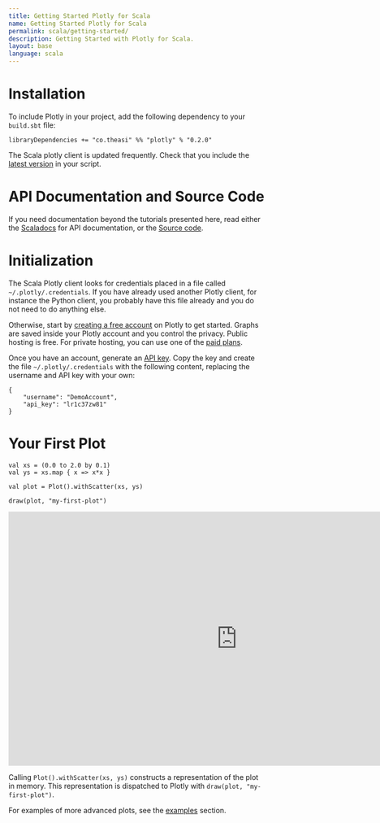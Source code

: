 ```yaml
---
title: Getting Started Plotly for Scala
name: Getting Started Plotly for Scala
permalink: scala/getting-started/
description: Getting Started with Plotly for Scala.
layout: base
language: scala
---
```


# Installation

To include Plotly in your project, add the following dependency to your `build.sbt` file:

```
libraryDependencies += "co.theasi" %% "plotly" % "0.2.0"
```

The Scala plotly client is updated frequently. Check that you include the [latest version](http://search.maven.org/#search%7Cga%7C1%7Cg%3A%22co.theasi%22) in your script.

# API Documentation and Source Code

If you need documentation beyond the tutorials presented here, read either the [Scaladocs](http://asidatascience.github.io/scala-plotly-client/) for API documentation, or the [Source code](https://github.com/asidatascience/scala-plotly-client).

# Initialization

The Scala Plotly client looks for credentials placed in a file called `~/.plotly/.credentials`. If you have already used another Plotly client, for instance the Python client, you probably have this file already and you do not need to do anything else.

Otherwise, start by [creating a free account](https://plot.ly/api_signup) on Plotly to get started. Graphs are saved inside your Plotly account and you control the privacy. Public hosting is free. For private hosting, you can use one of the [paid plans](https://plot.ly/products/cloud).

Once you have an account, generate an [API key](https://plot.ly/settings/api/). Copy the key and create the file `~/.plotly/.credentials` with the following content, replacing the username and API key with your own:

```
{
    "username": "DemoAccount",
    "api_key": "lr1c37zw81"
}
```

# Your First Plot

```
val xs = (0.0 to 2.0 by 0.1)
val ys = xs.map { x => x*x }

val plot = Plot().withScatter(xs, ys)

draw(plot, "my-first-plot")
```

<iframe width="900" height="500" frameborder="0" scrolling="no" src="https://plot.ly/~pbugnion/548.embed"></iframe>

Calling `Plot().withScatter(xs, ys)` constructs a representation of the plot in memory. This representation is dispatched to Plotly with `draw(plot, "my-first-plot")`.


For examples of more advanced plots, see the [examples](/scala) section.
